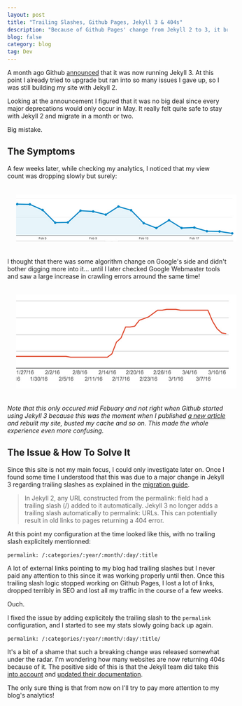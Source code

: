 ```yaml
---
layout: post
title: "Trailing Slashes, Github Pages, Jekyll 3 & 404s"
description: "Because of Github Pages' change from Jekyll 2 to 3, it broke my website and many others because of a change in trailing slashes behavior."
blog: false
category: blog
tag: Dev
---
```


A month ago Github [announced][1] that it was now running Jekyll 3. At this point I already tried to upgrade but ran into so many issues I gave up, so I was still building my site with Jekyll 2. 

Looking at the announcement I figured that it was no big deal since every major deprecations would only occur in May. It really felt quite safe to stay with Jekyll 2 and migrate in a month or two.

Big mistake.

## The Symptoms

A few weeks later, while checking my analytics, I noticed that my view count was dropping slowly but surely:

<div class="image-wrapper" style="text-align: center"><img src="/assets/blog/analytics-drop.jpg" alt="Google analytics drop" style="padding: 20px; width: 600px;"/></div>

I thought that there was some algorithm change on Google's side and didn't bother digging more into it... until I later checked Google Webmaster tools and saw a large increase in crawling errors arround the same time!

<div class="image-wrapper" style="text-align: center"><img src="/assets/blog/webmaster-tools.jpg" alt="Google webmaster tools drop" style="padding: 20px; width: 600px;"/></div>

_Note that this only occured mid Febuary and not right when Github started using Jekyll 3 because this was the moment when I published [a new article][2] and rebuilt my site, busted my cache and so on. This made the whole experience even more confusing._

## The Issue & How To Solve It

Since this site is not my main focus, I could only investigate later on. Once I found some time I understood that this was due to a major change in Jekyll 3 regarding trailing slashes as explained in the [migration guide][3].

> In Jekyll 2, any URL constructed from the permalink: field had a trailing slash (/) added to it automatically. Jekyll 3 no longer adds a trailing slash automatically to permalink: URLs. This can potentially result in old links to pages returning a 404 error. 

At this point my configuration at the time looked like this, with no trailing slash explicitely mentionned:

	permalink: /:categories/:year/:month/:day/:title

A lot of external links pointing to my blog had trailing slashes but I never paid any attention to this since it was working properly until then. Once this trailing slash logic stopped working on Github Pages, I lost a lot of links, dropped terribly in SEO and lost all my traffic in the course of a few weeks.

Ouch.

I fixed the issue by adding explicitely the trailing slash to the `permalink` configuration, and I started to see my stats slowly going back up again.

	permalink: /:categories/:year/:month/:day/:title/

It's a bit of a shame that such a breaking change was released somewhat under the radar. I'm wondering how many websites are now returning 404s because of it. The positive side of this is that the Jekyll team did take this [into account][4] and [updated their documentation][5].

The only sure thing is that from now on I'll try to pay more attention to my blog's analytics!

[1]:	https://github.com/blog/2100-github-pages-now-faster-and-simpler-with-jekyll-3-0
[2]:	/blog/2016/02/15/rspec-on-multiple-rails-projects/
[3]:	https://jekyllrb.com/docs/upgrading/2-to-3/
[4]:	https://github.com/jekyll/jekyll/issues/4440
[5]:	https://talk.jekyllrb.com/t/github-pages-with-jekyll3-blog-posts-with-trailing-slash-no-longer-work/1877/3
